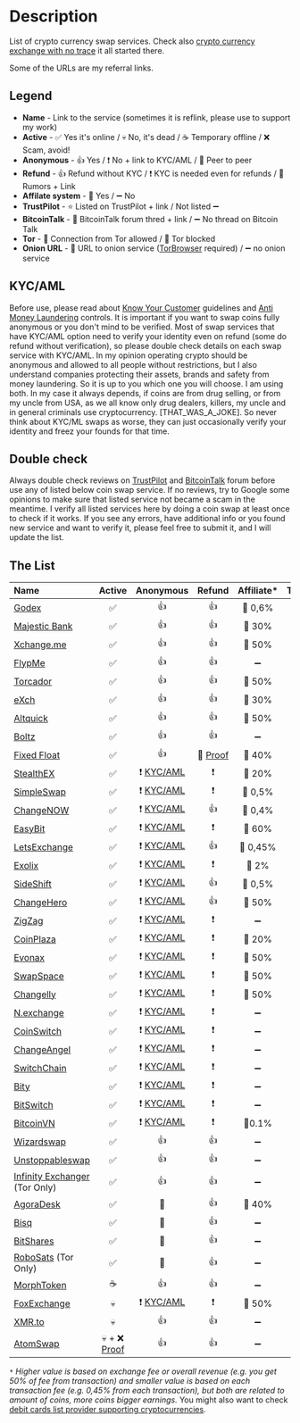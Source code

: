 # Description
List of crypto currency swap services. Check also [crypto currency exchange with no trace](https://0ut3r.space/2018/12/10/crypto-exchange/) it all started there.

Some of the URLs are my referral links.

## Legend
+ **Name** - Link to the service (sometimes it is reflink, please use to support my work)
+ **Active** - :white_check_mark: Yes it's online / :skull: No, it's dead / :coffee: Temporary offline / :x: Scam, avoid!
+ **Anonymous** - :+1: Yes / :heavy_exclamation_mark: No + link to KYC/AML / :two_men_holding_hands: Peer to peer
+ **Refund** - :+1: Refund without KYC / :heavy_exclamation_mark: KYC is needed even for refunds / :rotating_light: Rumors + Link
+ **Affilate system** - :link: Yes / :heavy_minus_sign: No 
+ **TrustPilot** - :star: Listed on TrustPilot + link / Not listed :heavy_minus_sign:
+ **BitcoinTalk** - :bookmark_tabs: BitcoinTalk forum thred + link / :heavy_minus_sign: No thread on Bitcoin Talk
+ **Tor** - :green_heart: Connection from Tor allowed / :no_entry_sign: Tor blocked
+ **Onion URL** - :purple_heart: URL to onion service ([TorBrowser](https://www.torproject.org/download/) required) / :heavy_minus_sign: no onion service 

## KYC/AML
Before use, please read about [Know Your Customer](https://en.wikipedia.org/wiki/Know_your_customer) guidelines and [Anti Money Laundering](https://en.wikipedia.org/wiki/Money_laundering#Anti-money_laundering) controls. It is important if you want to swap coins fully anonymous or you don't mind to be verified. Most of swap services that have KYC/AML option need to verify your identity even on refund (some do refund without verification), so please double check details on each swap service with KYC/AML. In my opinion operating crypto should be anonymous and allowed to all people without restrictions, but I also understand companies protecting their assets, brands and safety from money laundering. So it is up to you which one you will choose. I am using both. In my case it always depends, if coins are from drug selling, or from my uncle from USA, as we all know only drug dealers, killers, my uncle and in general criminals use cryptocurrency. [THAT_WAS_A_JOKE]. So never think about KYC/ML swaps as worse, they can just occasionally verify your identity and freez your founds for that time.

## Double check

Always double check reviews on [TrustPilot](https://www.trustpilot.com/) and [BitcoinTalk](https://bitcointalk.org/) forum before use any of listed below coin swap service. If no reviews, try to Google some opinions to make sure that listed service not became a scam in the meantime. I verify all listed services here by doing a coin swap at least once to check if it works. If you see any errors, have additional info or you found new service and want to verify it, please feel free to submit it, and I will update the list.

## The List

| Name                                                         |                            Active                            |                          Anonymous                           |                            Refund                            |     Affiliate*     |                          TrustPilot                          |                            Forum                             |       Tor       |                            Onion                             |
| :----------------------------------------------------------- | :----------------------------------------------------------: | :----------------------------------------------------------: | :----------------------------------------------------------: | :----------------: | :----------------------------------------------------------: | :----------------------------------------------------------: | :-------------: | :----------------------------------------------------------: |
| [Godex](https://godex.io/?aff_id=iN3C1OoJxPuOEgzC&utm_source=affiliate&utm_medium=0ut3rSpace&utm_campaign=iN3C1OoJxPuOEgzC) |                      :white_check_mark:                      |                             :+1:                             |                             :+1:                             |    :link: 0,6%     |   :star: [TP](https://www.trustpilot.com/review/godex.io)    | :bookmark_tabs: [BT](https://bitcointalk.org/index.php?topic=4693949.0) |  :green_heart:  |                      :heavy_minus_sign:                      |
| [Majestic Bank](https://majesticbank.at/?ref=tGIwIS)         |                      :white_check_mark:                      |                             :+1:                             |                             :+1:                             |     :link: 30%     |                      :heavy_minus_sign:                      |                      :heavy_minus_sign:                      |  :green_heart:  | :purple_heart: [URL](http://majestictfvnfjgo5hqvmuzynak4kjl5tjs3j5zdabawe6n2aaebldad.onion/?ref=tGIwIS) |
| [Xchange.me](https://xchange.me/?invite=d6c6bcc5-b747-44d7-b54e-b1b8e6d79066) |                      :white_check_mark:                      |                             :+1:                             |                             :+1:                             |     :link: 50%     |  :star: [TP](https://www.trustpilot.com/review/xchange.me)   | :bookmark_tabs: [BT](https://bitcointalk.org/index.php?topic=5242699.0) |  :green_heart:  | :purple_heart: [URL](http://xmxmrjoqo63c5notr2ds2t3pdpsg4ysqqe6e6uu2pycecmjs4ekzpmyd.onion/?invite=d6c6bcc5-b747-44d7-b54e-b1b8e6d79066) |
| [FlypMe](https://flyp.me/)                                   |                      :white_check_mark:                      |                             :+1:                             |                             :+1:                             | :heavy_minus_sign: |    :star: [TP](https://www.trustpilot.com/review/flyp.me)    | :bookmark_tabs: [BT](https://bitcointalk.org/index.php?topic=3208626.360) |  :green_heart:  |                      :heavy_minus_sign:                      |
| [Torcador](https://trocador.app/?ref=NZkCVRhtxO)             |                      :white_check_mark:                      |                             :+1:                             |                             :+1:                             |     :link: 50%     |                      :heavy_minus_sign:                      |                      :heavy_minus_sign:                      |  :green_heart:  | :purple_heart: [URL](http://trocadorfyhlu27aefre5u7zri66gudtzdyelymftvr4yjwcxhfaqsid.onion/?ref=NZkCVRhtxO) |
| [eXch](http://exch.cx/?ref=Dc3fE55b)                         |                      :white_check_mark:                      |                             :+1:                             |                             :+1:                             |     :link: 30%     |    :star: [TP](https://www.trustpilot.com/review/exch.cx)    |                      :heavy_minus_sign:                      |  :green_heart:  | :purple_heart: [URL](http://hszyoqwrcp7cxlxnqmovp6vjvmnwj33g4wviuxqzq47emieaxjaperyd.onion/?ref=8C43fef7) |
| [Altquick](https://altquick.com/?aKey=1157de969a15675e8007374602ef8e0cc1b8fe0a) |                      :white_check_mark:                      |                             :+1:                             |                             :+1:                             |     :link: 50%     |                      :heavy_minus_sign:                      | :bookmark_tabs: [BT](https://bitcointalk.org/index.php?topic=5111785) |  :green_heart:  |                      :heavy_minus_sign:                      |
| [Boltz](https://boltz.exchange/)                             |                      :white_check_mark:                      |                             :+1:                             |                             :+1:                             | :heavy_minus_sign: |                      :heavy_minus_sign:                      |                      :heavy_minus_sign:                      |  :green_heart:  | :purple_heart: [URL](http://boltzzzbnus4m7mta3cxmflnps4fp7dueu2tgurstbvrbt6xswzcocyd.onion) |
| [Fixed Float](https://fixedfloat.com/?ref=b5vqkwca)          |                      :white_check_mark:                      |                             :+1:                             | :rotating_light: [Proof](https://darknetlive.com/post/investigating-the-selective-scamming-behavior-of-non-kyc-exchange-fixedfloat--7b0cd6e8) |     :link: 40%     | :star: [TP](https://www.trustpilot.com/review/fixedfloat.com) | :bookmark_tabs: [BT](https://bitcointalk.org/index.php?topic=5103574.0) |  :green_heart:  |                      :heavy_minus_sign:                      |
| [StealthEX](https://stealthex.io/?ref=c7795nps6dn)           |                      :white_check_mark:                      | :heavy_exclamation_mark: [KYC/AML](https://stealthex.io/kyc-aml/) |                   :heavy_exclamation_mark:                   |     :link: 20%     | :star: [TP](https://www.trustpilot.com/review/stealthex.io)  | :bookmark_tabs: [BT](https://bitcointalk.org/index.php?topic=5063962) |  :green_heart:  |                      :heavy_minus_sign:                      |
| [SimpleSwap](https://simpleswap.io/?ref=8e9542763d3f)        |                      :white_check_mark:                      | :heavy_exclamation_mark: [KYC/AML](https://simpleswap.io/aml-kyc) |                   :heavy_exclamation_mark:                   |    :link: 0,5%     | :star: [TP](https://www.trustpilot.com/review/simpleswap.io) | :bookmark_tabs: [BT](https://bitcointalk.org/index.php?topic=4187686.0) |  :green_heart:  |                      :heavy_minus_sign:                      |
| [ChangeNOW](https://changenow.io/?link_id=4bbf275ac3078e)    |                      :white_check_mark:                      | :heavy_exclamation_mark: [KYC/AML](https://changenow.io/faq/kyc-aml-procedure) |                             :+1:                             |    :link: 0,4%     | :star: [TP](https://www.trustpilot.com/review/changenow.io)  | :bookmark_tabs: [BT](https://bitcointalk.org/index.php?topic=5099039/) |  :green_heart:  |                      :heavy_minus_sign:                      |
| [EasyBit](https://easybit.com/?ref_id=n8Gb00r4zB)            |                      :white_check_mark:                      | :heavy_exclamation_mark: [KYC/AML](https://easybit.com/en/aml-policy) |                   :heavy_exclamation_mark:                   |     :link: 60%     |  :star: [TP](https://www.trustpilot.com/review/easybit.com)  |                      :heavy_minus_sign:                      |  :green_heart:  |                      :heavy_minus_sign:                      |
| [LetsExchange](https://letsexchange.io/?ref_id=UGsjyvyYvQnIVa5A) |                      :white_check_mark:                      | :heavy_exclamation_mark: [KYC/AML](https://letsexchange.io/kyc-aml) |                             :+1:                             |    :link: 0,45%    | :star: [TP](https://www.trustpilot.com/review/letsexchange.io) |                      :heavy_minus_sign:                      |  :green_heart:  |                      :heavy_minus_sign:                      |
| [Exolix](https://exolix.com/?ref=CHsIDEU4zPnvknhK)           |                      :white_check_mark:                      | :heavy_exclamation_mark: [KYC/AML](https://exolix.com/aml-kyc) |                   :heavy_exclamation_mark:                   |     :link: 2%      |  :star: [TP](https://www.trustpilot.com/review/exolix.com)   | :bookmark_tabs: [BT](https://bitcointalk.org/index.php?topic=5185036.0) |  :green_heart:  |                      :heavy_minus_sign:                      |
| [SideShift](https://sideshift.ai/a/rGLoUMOMk)                |                      :white_check_mark:                      | :heavy_exclamation_mark: [KYC/AML](https://help.sideshift.ai/en/articles/6230858-sideshift-ai-s-risk-management-policy) |                             :+1:                             |    :link: 0,5%     | :star: [TP](https://www.trustpilot.com/review/sideshift.ai)  | :bookmark_tabs: [BT](https://bitcointalk.org/index.php?topic=5096550) |  :green_heart:  |                      :heavy_minus_sign:                      |
| [ChangeHero](https://changehero.io/?ref=7db3572e6479494cb601821a15e58a59) |                      :white_check_mark:                      | :heavy_exclamation_mark: [KYC/AML](https://changehero.io/aml-kyc) |                             :+1:                             |     :link: 50%     | :star: [TP](https://www.trustpilot.com/review/changehero.io) |                      :heavy_minus_sign:                      |  :green_heart:  |                      :heavy_minus_sign:                      |
| [ZigZag](https://zigzag.io/)                                 |                      :white_check_mark:                      | :heavy_exclamation_mark: [KYC/AML](https://zigzag.io/Terms%20of%20Service.docx) |                   :heavy_exclamation_mark:                   | :heavy_minus_sign: |                      :heavy_minus_sign:                      |                      :heavy_minus_sign:                      |  :green_heart:  |                      :heavy_minus_sign:                      |
| [CoinPlaza](https://www.coinplaza.it/?ref=7a7d3z9df75e518958) |                      :white_check_mark:                      | :heavy_exclamation_mark: [KYC/AML](https://www.coinplaza.it/legaldisclaimers) |                   :heavy_exclamation_mark:                   |     :link: 20%     |                      :heavy_minus_sign:                      | :bookmark_tabs: [BT](https://bitcointalk.org/index.php?topic=5093055.0) |  :green_heart:  |                      :heavy_minus_sign:                      |
| [Evonax](https://www.evonax.com/)                            |                      :white_check_mark:                      | :heavy_exclamation_mark: [KYC/AML](https://www.evonax.com/faq) |                   :heavy_exclamation_mark:                   |     :link: 50%     | :star: [TP](https://www.trustpilot.com/review/www.evonax.com) |                      :heavy_minus_sign:                      |  :green_heart:  |                      :heavy_minus_sign:                      |
| [SwapSpace](https://swapspace.co?ref=2f01a4f50fa4c183a48676fa) |                      :white_check_mark:                      | :heavy_exclamation_mark: [KYC/AML](https://swapspace.co/faq) |                   :heavy_exclamation_mark:                   |     :link: 50%     | :star: [TP](https://www.trustpilot.com/review/swapspace.co)  | :bookmark_tabs: [BT](https://bitcointalk.org/index.php?topic=5221659.0) |  :green_heart:  |                      :heavy_minus_sign:                      |
| [Changelly](https://changelly.com/?ref_id=2965k67m5ciykjaz)  |                      :white_check_mark:                      | :heavy_exclamation_mark: [KYC/AML](https://changelly.com/aml-kyc) |                   :heavy_exclamation_mark:                   |     :link: 50%     | :star: [TP](https://www.trustpilot.com/review/changelly.com) | :bookmark_tabs: [BT](https://bitcointalk.org/index.php?topic=1435275) |  :green_heart:  |                      :heavy_minus_sign:                      |
| [N.exchange](https://n.exchange/)                            |                      :white_check_mark:                      | :heavy_exclamation_mark: [KYC/AML](https://n.exchange/legal/terms) |                   :heavy_exclamation_mark:                   | :heavy_minus_sign: |                      :heavy_minus_sign:                      | :bookmark_tabs: [BT](https://bitcointalk.org/index.php?topic=4496222.0) |  :green_heart:  |                      :heavy_minus_sign:                      |
| [CoinSwitch](https://coinswitch.co/)                         |                      :white_check_mark:                      | :heavy_exclamation_mark: [KYC/AML](https://coinswitch.co/aml-policy/) |                   :heavy_exclamation_mark:                   | :heavy_minus_sign: | :star: [TP](https://www.trustpilot.com/review/coinswitch.co) |   [BT](https://bitcointalk.org/index.php?topic=2041972.0)    |  :green_heart:  |                      :heavy_minus_sign:                      |
| [ChangeAngel](https://changeangel.io/)                       |                      :white_check_mark:                      | :heavy_exclamation_mark: [KYC/AML](https://changeangel.io/legal/aml-kyc) |                   :heavy_exclamation_mark:                   | :heavy_minus_sign: | :star: [TP](https://www.trustpilot.com/review/changeangel.io) |                      :heavy_minus_sign:                      |  :green_heart:  |                      :heavy_minus_sign:                      |
| [SwitchChain](https://www.switchain.com/)                    |                      :white_check_mark:                      | :heavy_exclamation_mark: [KYC/AML](https://www.switchain.com/policy) |                   :heavy_exclamation_mark:                   | :heavy_minus_sign: | :star: [TP](https://www.trustpilot.com/review/switchain.com) |                      :heavy_minus_sign:                      |  :green_heart:  |                      :heavy_minus_sign:                      |
| [Bity](https://bity.com/)                                    |                      :white_check_mark:                      | :heavy_exclamation_mark: [KYC/AML](https://bity.com/products/kyc-aml-compliance-suite) |                   :heavy_exclamation_mark:                   | :heavy_minus_sign: |   :star: [TP](https://www.trustpilot.com/review/bity.com)    | :bookmark_tabs: [BT](https://bitcointalk.org/index.php?topic=1352830.0) |  :green_heart:  |                      :heavy_minus_sign:                      |
| [BitSwitch](https://www.bitswitch.io/)                       |                      :white_check_mark:                      | :heavy_exclamation_mark: [KYC/AML](https://www.bitswitch.io/terms) |                   :heavy_exclamation_mark:                   | :heavy_minus_sign: |                      :heavy_minus_sign:                      |                      :heavy_minus_sign:                      |  :green_heart:  |                      :heavy_minus_sign:                      |
| [BitcoinVN](https://bitcoinvn.io/?ref=f2f994a2ffbb31ea)      |                      :white_check_mark:                      | :heavy_exclamation_mark: [KYC/AML](https://bitcoinvn.freshdesk.com/support/solutions/articles/103000038108-kyc-aml-policy) |                   :heavy_exclamation_mark:                   |     :link:0.1%     |  :star: [TP](https://pl.trustpilot.com/review/bitcoinvn.io)  | :bookmark_tabs:[BT](https://bitcointalk.org/index.php?topic=5215245.0) |  :green_heart:  |                      :heavy_minus_sign:                      |
| [Wizardswap](https://www.wizardswap.io/)                     |                      :white_check_mark:                      |                             :+1:                             |                             :+1:                             | :heavy_minus_sign: |                      :heavy_minus_sign:                      |                      :heavy_minus_sign:                      |  :green_heart:  | :purple_heart: [URL](http://wizardswgtu2ovor7r2esg3cxdpt7tv4nrugi32lldv53zmtonbz6sid.onion/) |
| [Unstoppableswap](https://unstoppableswap.net/)              |                      :white_check_mark:                      |                             :+1:                             |                             :+1:                             | :heavy_minus_sign: |                      :heavy_minus_sign:                      |                      :heavy_minus_sign:                      |  :green_heart:  |                      :heavy_minus_sign:                      |
| [Infinity Exchanger](https://exchanger.infinity.taxi/) (Tor Only) |                      :white_check_mark:                      |                             :+1:                             |                             :+1:                             | :heavy_minus_sign: |                      :heavy_minus_sign:                      |                      :heavy_minus_sign:                      |  :green_heart:  |                        :purple_heart:                        |
| [AgoraDesk](https://agoradesk.com/?rc=kyt6)                  |                      :white_check_mark:                      |                   :two_men_holding_hands:                    |                             :+1:                             |     :link: 40%     | :star: [TP](https://www.trustpilot.com/review/agoradesk.com) | :bookmark_tabs: [BT](https://bitcointalk.org/index.php?topic=5188930.0) |  :green_heart:  | :purple_heart: [URL](http://2jopbxfi2mrw6pfpmufm7smacrgniglr7a4raaila3kwlhlumflxfxad.onion/?rc=kyt6) |
| [Bisq](https://bisq.network/)                                |                      :white_check_mark:                      |                   :two_men_holding_hands:                    |                             :+1:                             | :heavy_minus_sign: | :star: [TP](https://www.trustpilot.com/review/bisq.network)  | :bookmark_tabs: [BT](https://bitcointalk.org/index.php?topic=5230289.0) |  :green_heart:  |                      :heavy_minus_sign:                      |
| [BitShares](https://wallet.bitshares.org/)                   |                      :white_check_mark:                      |                   :two_men_holding_hands:                    |                             :+1:                             | :heavy_minus_sign: |                      :heavy_minus_sign:                      | :bookmark_tabs: [BT](https://bitcointalk.org/index.php?topic=1949828) |  :green_heart:  |                      :heavy_minus_sign:                      |
| [RoboSats](https://learn.robosats.com/) (Tor Only)           |                      :white_check_mark:                      |                   :two_men_holding_hands:                    |                             :+1:                             | :heavy_minus_sign: |                      :heavy_minus_sign:                      | :bookmark_tabs: [BT](https://bitcointalk.org/index.php?topic=5405549.0) |  :green_heart:  | :purple_heart: [URL](http://robosats6tkf3eva7x2voqso3a5wcorsnw34jveyxfqi2fu7oyheasid.onion/) |
| [MorphToken](https://www.morphtoken.com/)                    |                           :coffee:                           |                             :+1:                             |                             :+1:                             | :heavy_minus_sign: | :star: [TP](https://www.trustpilot.com/review/www.morphtoken.com) |                      :heavy_minus_sign:                      | :no_entry_sign: |                      :heavy_minus_sign:                      |
| [FoxExchange](https://fox.exchange/?ref=48546KYC)            |                           :skull:                            | :heavy_exclamation_mark: [KYC/AML](https://fox.exchange/aml-kyc) |                   :heavy_exclamation_mark:                   |     :link: 50%     |                      :heavy_minus_sign:                      | :bookmark_tabs: [BT](https://bitcointalk.org/index.php?topic=5104721.40) |  :green_heart:  |                      :heavy_minus_sign:                      |
| [XMR.to](https://xmr.to/)                                    |                           :skull:                            |                             :+1:                             |                             :+1:                             | :heavy_minus_sign: |                      :heavy_minus_sign:                      |                      :heavy_minus_sign:                      |  :green_heart:  |                      :heavy_minus_sign:                      |
| [AtomSwap](https://atomswap.net/)                            | :skull: + :x: [Proof](https://bitcointalk.org/index.php?topic=5467788.0) |                             :+1:                             |                             :+1:                             | :heavy_minus_sign: |                      :heavy_minus_sign:                      |                      :heavy_minus_sign:                      |  :green_heart:  | :purple_heart: [URL](http://atomswqj23pzjvizfhqopclihqm3uxb7d6gfjravurev3mmlxegorjqd.onion/) |

``*`` *Higher value is based on exchange fee or overall revenue (e.g. you get 50% of fee from transaction) and smaller value is based on each transaction fee (e.g. 0,45% from each transaction), but both are related to amount of coins, more coins bigger earnings.*
You might also want to check [debit cards list provider supporting cryptocurrencies](https://github.com/h0ek/crypto-cards).

